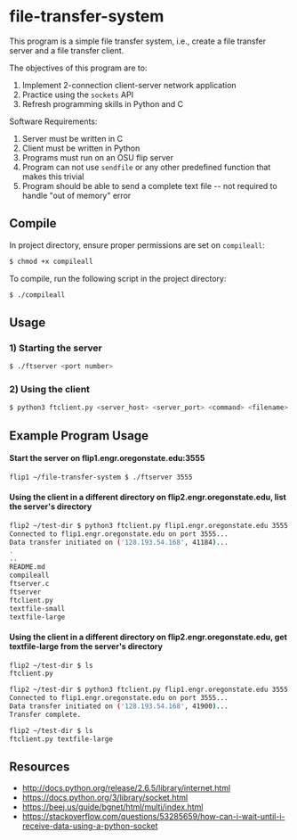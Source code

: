 # file-transfer-system

This program is a simple file transfer system, i.e., create a file transfer server and a file transfer client.

The objectives of this program are to:

1. Implement 2-connection client-server network application
2. Practice using the `sockets` API
3. Refresh programming skills in Python and C

Software Requirements:

1. Server must be written in C
2. Client must be written in Python
3. Programs must run on an OSU flip server
4. Program can not use `sendfile` or any other predefined function that makes this trivial
5. Program should be able to send a complete text file -- not required to handle "out of memory" error

## Compile

In project directory, ensure proper permissions are set on `compileall`:

```bash
$ chmod +x compileall
```

To compile, run the following script in the project directory:

```bash
$ ./compileall
```

## Usage

### 1) Starting the server

```bash
$ ./ftserver <port number>
```

### 2) Using the client

```bash
$ python3 ftclient.py <server_host> <server_port> <command> <filename> <data_port>
```

## Example Program Usage

#### Start the server on flip1.engr.oregonstate.edu:3555

```bash
flip1 ~/file-transfer-system $ ./ftserver 3555
```

#### Using the client in a different directory on flip2.engr.oregonstate.edu, list the server's directory

```bash
flip2 ~/test-dir $ python3 ftclient.py flip1.engr.oregonstate.edu 3555 -l 8555
Connected to flip1.engr.oregonstate.edu on port 3555...
Data transfer initiated on ('128.193.54.168', 41184)...
.
..
README.md
compileall
ftserver.c
ftserver
ftclient.py
textfile-small
textfile-large
```

#### Using the client in a different directory on flip2.engr.oregonstate.edu, get textfile-large from the server's directory

```bash
flip2 ~/test-dir $ ls
ftclient.py

flip2 ~/test-dir $ python3 ftclient.py flip1.engr.oregonstate.edu 3555 -g textfile-large 8555
Connected to flip1.engr.oregonstate.edu on port 3555...
Data transfer initiated on ('128.193.54.168', 41900)...
Transfer complete.

flip2 ~/test-dir $ ls
ftclient.py textfile-large
```

## Resources

- http://docs.python.org/release/2.6.5/library/internet.html
- https://docs.python.org/3/library/socket.html
- https://beej.us/guide/bgnet/html/multi/index.html
- https://stackoverflow.com/questions/53285659/how-can-i-wait-until-i-receive-data-using-a-python-socket
